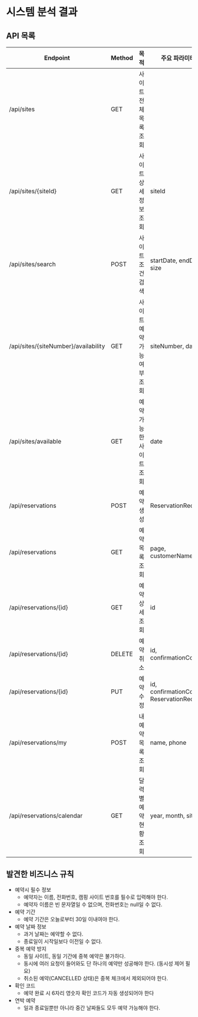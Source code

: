 # 시스템 분석 결과

## API 목록

| Endpoint                             | Method | 목적              | 주요 파라미터                                  | 비고 |
|--------------------------------------|--------|-----------------|------------------------------------------|----|
| /api/sites                           | GET    | 사이트 전체 목록 조회    |                                          |    |
| /api/sites/{siteId}                  | GET    | 사이트 상세 정보 조회    | siteId                                   |    |
| /api/sites/search                    | POST   | 사이트 조건 검색       | startDate, endDate, size                 |    |
| /api/sites/{siteNumber}/availability | GET    | 사이트 예약 가능 여부 조회 | siteNumber, date                         |    |
| /api/sites/available                 | GET    | 예약 가능한 사이트 조회   | date                                     |    |
| /api/reservations                    | POST   | 예약 생성           | ReservationRequest                       |    |
| /api/reservations                    | GET    | 예약 목록 조회        | page, customerName                       |    |
| /api/reservations/{id}               | GET    | 예약 상세 조회        | id                                       |    |
| /api/reservations/{id}               | DELETE | 예약 취소           | id, confirmationCode                     |    |
| /api/reservations/{id}               | PUT    | 예약 수정           | id, confirmationCode, ReservationRequest |    |
| /api/reservations/my                 | POST   | 내 예약 목록 조회      | name, phone                              |    |
| /api/reservations/calendar           | GET    | 달력별 예약 현황 조회    | year, month, siteId                      |    |


## 발견한 비즈니스 규칙
- 예약시 필수 정보
  - 예약자는 이름, 전화번호, 캠핑 사이트 번호를 필수로 입력해야 한다.
  - 예약자 이름은 빈 문자열일 수 없으며, 전화번호는 null일 수 없다.
- 예약 기간
  - 예약 기간은 오늘로부터 30일 이내여야 한다.
- 예약 날짜 정보
  - 과거 날짜는 예약할 수 없다.
  - 종료일이 시작일보다 이전일 수 없다.
- 중복 예약 방지
  - 동일 사이트, 동일 기간에 중복 예약은 불가하다.
  - 동시에 여러 요청이 들어와도 단 하나의 예약만 성공해야 한다. (동시성 제어 필요)
  - 취소된 예약(CANCELLED 상태)은 중복 체크에서 제외되어야 한다.
- 확인 코드
  - 예약 완료 시 6자리 영숫자 확인 코드가 자동 생성되어야 한다
- 연박 예약
  - 일과 종료일뿐만 아니라 중간 날짜들도 모두 예약 가능해야 한다.